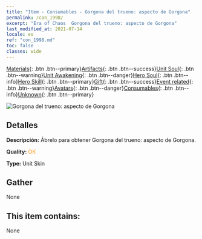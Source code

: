 ```yaml
---
title: "Item - Consumables - Gorgona del trueno: aspecto de Gorgona"
permalink: /con_1998/
excerpt: "Era of Chaos  Gorgona del trueno: aspecto de Gorgona"
last_modified_at: 2021-07-14
locale: es
ref: "con_1998.md"
toc: false
classes: wide
---
```

 [Materials](/ItemsES/){: .btn .btn--primary}[Artifacts](/ItemsES/Artifacts/){: .btn .btn--success}[Unit Soul](/ItemsES/UnitSoul/){: .btn .btn--warning}[Unit Awakening](/ItemsES/UnitAwakening/){: .btn .btn--danger}[Hero Soul](/ItemsES/HeroSoul/){: .btn .btn--info}[Hero Skill](/ItemsES/HeroSkill/){: .btn .btn--primary}[Gift](/ItemsES/Gift/){: .btn .btn--success}[Event related](/ItemsES/Events/){: .btn .btn--warning}[Avatars](/ItemsES/Avatars/){: .btn .btn--danger}[Consumables](/ItemsES/Consumables/){: .btn .btn--info}[Unknown](/ItemsES/Unknown/){: .btn .btn--primary}

 ![Gorgona del trueno: aspecto de Gorgona](/images/u/ti_manniupifu.jpg)

## Detalles
 **Descripción:** Ábrelo para obtener Gorgona del trueno: aspecto de Gorgona.

 **Quality:** <span style="color: #FF8C00">OK</span>

 **Type:** Unit Skin

## Gather

  None

## This item contains:

  None

